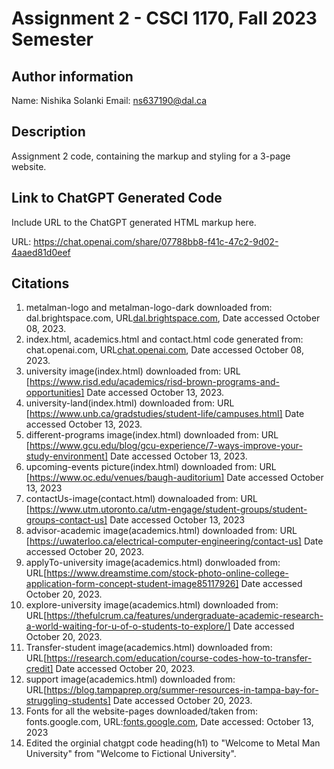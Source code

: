 # Assignment 2 - CSCI 1170, Fall 2023 Semester

## Author information

Name: Nishika Solanki
Email: ns637190@dal.ca

## Description

Assignment 2 code, containing the markup and styling for a 3-page website.

## Link to ChatGPT Generated Code

Include URL to the ChatGPT generated HTML markup here.

URL: https://chat.openai.com/share/07788bb8-f41c-47c2-9d02-4aaed81d0eef


## Citations

1. metalman-logo and metalman-logo-dark downloaded from: dal.brightspace.com, URL[dal.brightspace.com](https://dal.brightspace.com/d2l/le/content/279911/viewContent/3912882/View), Date accessed October 08, 2023.
2. index.html, academics.html and contact.html code generated from: chat.openai.com, URL[chat.openai.com](https://chat.openai.com/share/07788bb8-f41c-47c2-9d02-4aaed81d0eef), Date accessed October 08, 2023.
3. university image(index.html) downloaded from: URL [https://www.risd.edu/academics/risd-brown-programs-and-opportunities] Date accessed October 13, 2023.
4. university-land(index.html) downloaded from: URL [https://www.unb.ca/gradstudies/student-life/campuses.html] Date accessed October 13, 2023.
5. different-programs image(index.html) downloaded from: URL [https://www.gcu.edu/blog/gcu-experience/7-ways-improve-your-study-environment] Date accessed October 13, 2023.
6. upcoming-events picture(index.html) downloaded from: URL [https://www.oc.edu/venues/baugh-auditorium] Date accessed October 13, 2023
7. contactUs-image(contact.html) downaloaded from: URL [https://www.utm.utoronto.ca/utm-engage/student-groups/student-groups-contact-us] Date accessed October 13, 2023
8. advisor-academic image(academics.html) downloaded from: URL [https://uwaterloo.ca/electrical-computer-engineering/contact-us]  Date accessed October 20, 2023.
9. applyTo-university image(academics.html) donwloaded from: URL[https://www.dreamstime.com/stock-photo-online-college-application-form-concept-student-image85117926] Date accessed October 20, 2023.
10. explore-university image(academics.html) downloaded from: URL[https://thefulcrum.ca/features/undergraduate-academic-research-a-world-waiting-for-u-of-o-students-to-explore/] Date accessed October 20, 2023.
11. Transfer-student image(academics.html) downloaded from: URL[https://research.com/education/course-codes-how-to-transfer-credit] Date accessed October 20, 2023.
12. support image(academics.html) downloaded from: URL[https://blog.tampaprep.org/summer-resources-in-tampa-bay-for-struggling-students] Date accessed October 20, 2023.
13. Fonts for all the website-pages downloaded/taken from: fonts.google.com, URL:[fonts.google.com](https://fonts.google.com/specimen/Montserrat?query=mon), Date accessed: October 13, 2023
14. Edited the orginial chatgpt code heading(h1) to "Welcome to Metal Man University" from "Welcome to Fictional University".